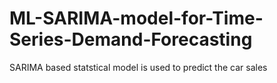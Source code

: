 # ML-SARIMA-model-for-Time-Series-Demand-Forecasting
SARIMA based statstical model is used to predict the car sales

